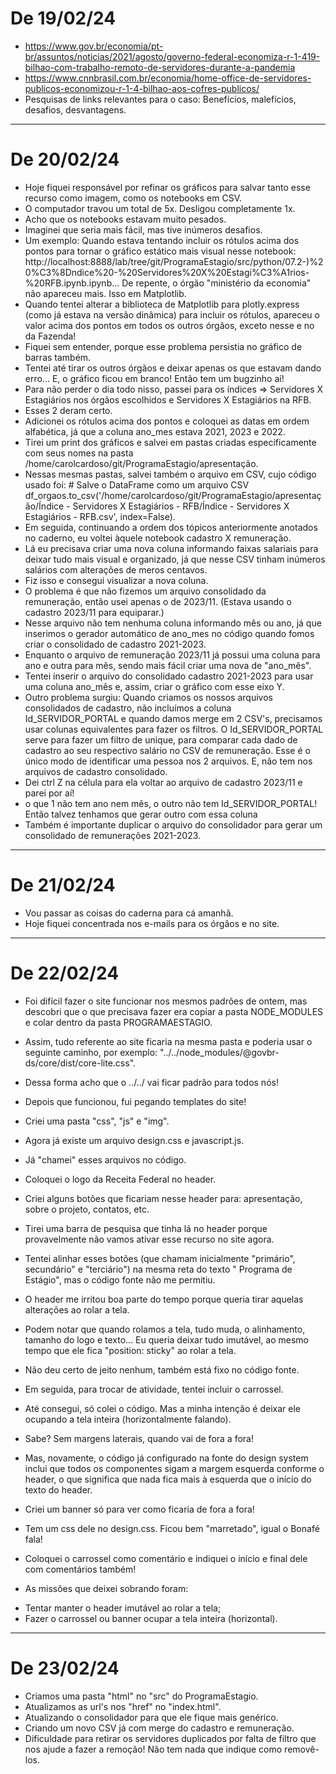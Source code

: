 # De 19/02/24

* https://www.gov.br/economia/pt-br/assuntos/noticias/2021/agosto/governo-federal-economiza-r-1-419-bilhao-com-trabalho-remoto-de-servidores-durante-a-pandemia
* https://www.cnnbrasil.com.br/economia/home-office-de-servidores-publicos-economizou-r-1-4-bilhao-aos-cofres-publicos/
* Pesquisas de links relevantes para o caso: Benefícios, malefícios, desafios, desvantagens.

---

# De 20/02/24

* Hoje fiquei responsável por refinar os gráficos para salvar tanto esse recurso como imagem, como os notebooks em CSV.
* O computador travou um total de 5x. Desligou completamente 1x.
* Acho que os notebooks estavam muito pesados.
* Imaginei que seria mais fácil, mas tive inúmeros desafios.
* Um exemplo: Quando estava tentando incluir os rótulos acima dos pontos para tornar o gráfico estático mais visual nesse notebook: http://localhost:8888/lab/tree/git/ProgramaEstagio/src/python/07.2-)%20%C3%8Dndice%20-%20Servidores%20X%20Estagi%C3%A1rios-%20RFB.ipynb.ipynb... De repente, o órgão "ministério da economia" não apareceu mais. Isso em Matplotlib.
* Quando tentei alterar a biblioteca de Matplotlib para plotly.express (como já estava na versão dinâmica) para incluir os rótulos, apareceu o valor acima dos pontos em todos os outros órgãos, exceto nesse e no da Fazenda!
* Fiquei sem entender, porque esse problema persistia no gráfico de barras também.
* Tentei até tirar os outros órgãos e deixar apenas os que estavam dando erro... E, o gráfico ficou em branco! Então tem um bugzinho aí!
* Para não perder o dia todo nisso, passei para os índices => Servidores X Estagiários nos órgãos escolhidos e Servidores X Estagiários na RFB.
* Esses 2 deram certo.
* Adicionei os rótulos acima dos pontos e coloquei as datas em ordem alfabética, já que a coluna ano_mes estava 2021, 2023 e 2022.
* Tirei um print dos gráficos e salvei em pastas criadas especificamente com seus nomes na pasta /home/carolcardoso/git/ProgramaEstagio/apresentação.
* Nessas mesmas pastas, salvei também o arquivo em CSV, cujo código usado foi: # Salve o DataFrame como um arquivo CSV
df_orgaos.to_csv('/home/carolcardoso/git/ProgramaEstagio/apresentação/Índice - Servidores X Estagiários - RFB/Índice - Servidores X Estagiários - RFB.csv', index=False).
* Em seguida, continuando a ordem dos tópicos anteriormente anotados no caderno, eu voltei àquele notebook cadastro X remuneração.
* Lá eu precisava criar uma nova coluna informando faixas salariais para deixar tudo mais visual e organizado, já que nesse CSV tinham inúmeros salários com alterações de meros centavos.
* Fiz isso e consegui visualizar a nova coluna.
* O problema é que não fizemos um arquivo consolidado da remuneração, então usei apenas o de 2023/11. (Estava usando o cadastro 2023/11 para equiparar.)
* Nesse arquivo não tem nenhuma coluna informando mês ou ano, já que inserimos o gerador automático de ano_mes no código quando fomos criar o consolidado de cadastro 2021-2023.
* Enquanto o arquivo de remuneração 2023/11 já possui uma coluna para ano e outra para mês, sendo mais fácil criar uma nova de "ano_mês".
* Tentei inserir o arquivo do consolidado cadastro 2021-2023 para usar uma coluna ano_mês e, assim, criar o gráfico com esse eixo Y.
* Outro problema surgiu: Quando criamos os nossos arquivos consolidados de cadastro, não incluímos a coluna Id_SERVIDOR_PORTAL e quando damos merge em 2 CSV's, precisamos usar colunas equivalentes para fazer os filtros. O Id_SERVIDOR_PORTAL serve para fazer um filtro de unique, para comparar cada dado de cadastro ao seu respectivo salário no CSV de remuneração. Esse é o único modo de identificar uma pessoa nos 2 arquivos. E, não tem nos arquivos de cadastro consolidado.
* Dei ctrl Z na célula para ela voltar ao arquivo de cadastro 2023/11 e parei por aí!
* o que 1 não tem ano nem mês, o outro não tem Id_SERVIDOR_PORTAL! Então talvez tenhamos que gerar outro com essa coluna
* Também é importante duplicar o arquivo do consolidador para gerar um consolidado de remunerações 2021-2023.

---

# De 21/02/24
* Vou passar as coisas do caderna para cá amanhã.
* Hoje fiquei concentrada nos e-mails para os órgãos e no site.

---

# De 22/02/24
* Foi difícil fazer o site funcionar nos mesmos padrões de ontem, mas descobri que o que precisava fazer era copiar a pasta NODE_MODULES e colar dentro da pasta PROGRAMAESTAGIO.
* Assim, tudo referente ao site ficaria na mesma pasta e poderia usar o seguinte caminho, por exemplo: "../../node_modules/@govbr-ds/core/dist/core-lite.css".
* Dessa forma acho que o ../../ vai ficar padrão para todos nós!
* Depois que funcionou, fui pegando templates do site!
* Criei uma pasta "css", "js" e "img".
* Agora já existe um arquivo design.css e javascript.js.
* Já "chamei" esses arquivos no código.
* Coloquei o logo da Receita Federal no header.
* Criei alguns botões que ficariam nesse header para: apresentação, sobre o projeto, contatos, etc.
* Tirei uma barra de pesquisa que tinha lá no header porque provavelmente não vamos ativar esse recurso no site agora.
* Tentei alinhar esses botões (que chamam inicialmente "primário", secundário" e "terciário") na mesma reta do texto " Programa de Estágio", mas o código fonte não me permitiu.
* O header me irritou boa parte do tempo porque queria tirar aquelas alterações ao rolar a tela.
* Podem notar que quando rolamos a tela, tudo muda, o alinhamento, tamanho do logo e texto... Eu queria deixar tudo imutável, ao mesmo tempo que ele fica "position: sticky" ao rolar a tela.
* Não deu certo de jeito nenhum, também está fixo no código fonte.
* Em seguida, para trocar de atividade, tentei incluir o carrossel.
* Até consegui, só colei o código. Mas a minha intenção é deixar ele ocupando a tela inteira (horizontalmente falando).
* Sabe? Sem margens laterais, quando vai de fora a fora!
* Mas, novamente, o código já configurado na fonte do design system inclui que todos os componentes sigam a margem esquerda conforme o header, o que significa que nada fica mais à esquerda que o início do texto do header.
* Criei um banner só para ver como ficaria de fora a fora!
* Tem um css dele no design.css. Ficou bem "marretado", igual o Bonafé fala!
* Coloquei o carrossel como comentário e indiquei o início e final dele com comentários também!

* As missões que deixei sobrando foram:
 - Tentar manter o header imutável ao rolar a tela;
 - Fazer o carrossel ou banner ocupar a tela inteira (horizontal).

---

# De 23/02/24
* Criamos uma pasta "html" no "src" do ProgramaEstagio.
* Atualizamos as url's nos "href" no "index.html".
* Atualizando o consolidador para que ele fique mais genérico.
* Criando um novo CSV já com merge do cadastro e remuneração.
* Dificuldade para retirar os servidores duplicados por falta de filtro que nos ajude a fazer a remoção! Não tem nada que indique como removê-los.
